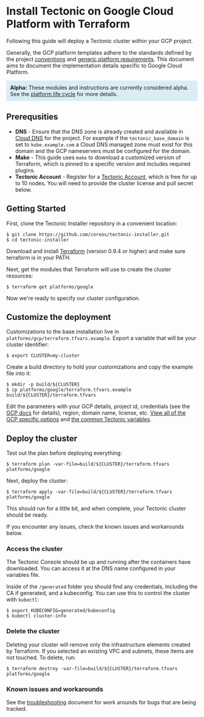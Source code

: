 # Install Tectonic on Google Cloud Platform with Terraform

Following this guide will deploy a Tectonic cluster within your GCP project.

Generally, the GCP platform templates adhere to the standards defined by the project [conventions][conventions] and [generic platform requirements][generic]. This document aims to document the implementation details specific to Google Cloud Platform.

<p style="background:#d9edf7; padding: 10px;" class="text-info"><strong>Alpha:</strong> These modules and instructions are currently considered alpha. See the <a href="../../platform-lifecycle.md">platform life cycle</a> for more details.</p>

## Prerequsities

 - **DNS** - Ensure that the DNS zone is already created and available in [Cloud DNS][dns] for the project. For example if the `tectonic_base_domain` is set to `kube.example.com` a Cloud DNS managed zone must exist for this domain and the GCP nameservers must be configured for the domain.
 - **Make** - This guide uses `make` to download a customized version of Terraform, which is pinned to a specific version and includes required plugins.
 - **Tectonic Account** - Register for a [Tectonic Account][register], which is free for up to 10 nodes. You will need to provide the cluster license and pull secret below.

## Getting Started

First, clone the Tectonic Installer repository in a convenient location:

```
$ git clone https://github.com/coreos/tectonic-installer.git
$ cd tectonic-installer
```

Download and install [Terraform][terraform] (version 0.9.4 or higher) and
make sure terraform is in your PATH.

Next, get the modules that Terraform will use to create the cluster resources:

```
$ terraform get platforms/google
```

Now we're ready to specify our cluster configuration.

## Customize the deployment

Customizations to the base installation live in `platforms/gcp/terraform.tfvars.example`. Export a variable that will be your cluster identifier:

```
$ export CLUSTER=my-cluster
```

Create a build directory to hold your customizations and copy the example file into it:

```
$ mkdir -p build/${CLUSTER}
$ cp platforms/google/terraform.tfvars.example build/${CLUSTER}/terraform.tfvars
```

Edit the parameters with your GCP details, project id, credentials (see
the [GCP docs][env] for details), region, domain name, license, etc.
[View all of the GCP specific options][gcp-vars] and
[the common Tectonic variables][vars].

## Deploy the cluster

Test out the plan before deploying everything:

```
$ terraform plan -var-file=build/${CLUSTER}/terraform.tfvars platforms/google
```

Next, deploy the cluster:

```
$ terraform apply -var-file=build/${CLUSTER}/terraform.tfvars platforms/google
```

This should run for a little bit, and when complete, your Tectonic cluster should be ready.

If you encounter any issues, check the known issues and workarounds below.

### Access the cluster

The Tectonic Console should be up and running after the containers have downloaded. You can access it at the DNS name configured in your variables file.

Inside of the `/generated` folder you should find any credentials, including the CA if generated, and a kubeconfig. You can use this to control the cluster with `kubectl`:

```
$ export KUBECONFIG=generated/kubeconfig
$ kubectl cluster-info
```

### Delete the cluster

Deleting your cluster will remove only the infrastructure elements created by Terraform. If you selected an existing VPC and subnets, these items are not touched. To delete, run:

```
$ terraform destroy -var-file=build/${CLUSTER}/terraform.tfvars platforms/google
```

### Known issues and workarounds

See the [troubleshooting][troubleshooting] document for work arounds for bugs that are being tracked.

[conventions]: ../../conventions.md
[generic]: ../../generic-platform.md
[dns]: https://cloud.google.com/dns/
[env]: https://cloud.google.com/sdk/docs/authorizing
[register]: https://account.coreos.com/signup/summary/tectonic-2016-12
[account]: https://account.coreos.com
[vars]: ../../variables/config.md
[troubleshooting]: ../../troubleshooting.md
[gcp-vars]: ../../variables/gcp.md
[terraform]: https://www.terraform.io/downloads.html
